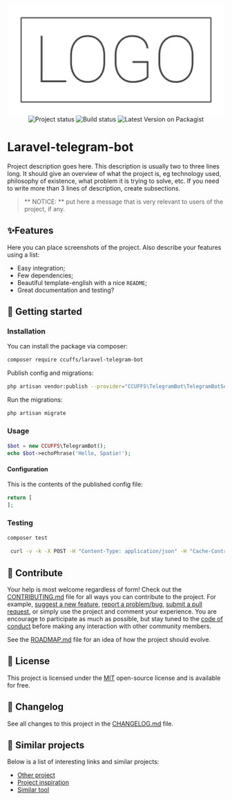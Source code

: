 <p align="center">
    <img width="800" src=".github/logo.png" title="Project logo"><br />
    <img src="https://img.shields.io/maintenance/yes/2021?style=for-the-badge" title="Project status">
    <img src="https://img.shields.io/github/workflow/status/ccuffs/template-english/ci.uffs.cc?label=Build&logo=github&logoColor=white&style=for-the-badge" title="Build status">
    <img src="https://img.shields.io/packagist/v/ccuffs/laravel-telegram-bot.svg?style=flat-square" title="Latest Version on Packagist">
</p>

# Laravel-telegram-bot

Project description goes here. This description is usually two to three lines long. It should give an overview of what the project is, eg technology used, philosophy of existence, what problem it is trying to solve, etc. If you need to write more than 3 lines of description, create subsections.

> ** NOTICE: ** put here a message that is very relevant to users of the project, if any.

## ✨Features

Here you can place screenshots of the project. Also describe your features using a list:

* Easy integration;
* Few dependencies;
* Beautiful template-english with a nice `README`;
* Great documentation and testing?

## 🚀 Getting started

### Installation

You can install the package via composer:

```bash
composer require ccuffs/laravel-telegram-bot
```

Publish config and migrations:

```bash
php artisan vendor:publish --provider="CCUFFS\TelegramBot\TelegramBotServiceProvider"
```

Run the migrations:

```bash
php artisan migrate
```

### Usage

```php
$bot = new CCUFFS\TelegramBot();
echo $bot->echoPhrase('Hello, Spatie!');
```

#### Configuration

This is the contents of the published config file:

```php
return [
];
```


### Testing

```bash
composer test
```

```bash
 curl -v -k -X POST -H "Content-Type: application/json" -H "Cache-Control: no-cache" --data @message-with-text.json "http://localhost.dev/ccuffs/bot/telegram"
```

## 🤝 Contribute

Your help is most welcome regardless of form! Check out the [CONTRIBUTING.md](CONTRIBUTING.md) file for all ways you can contribute to the project. For example, [suggest a new feature](https://github.com/ccuffs/template-english/issues/new?assignees=&labels=&template-english=feature_request.md&title=), [report a problem/bug](https://github.com/ccuffs/template-english/issues/new?assignees=&labels=bug&template-english=bug_report.md&title=), [submit a pull request](https://help.github.com/en/github/collaborating-with-issues-and-pull-requests/about-pull-requests), or simply use the project and comment your experience. You are encourage to participate as much as possible, but stay tuned to the [code of conduct](./CODE_OF_CONDUCT.md) before making any interaction with other community members.

See the [ROADMAP.md](ROADMAP.md) file for an idea of how the project should evolve.

## 🎫 License

This project is licensed under the [MIT](https://choosealicense.com/licenses/mit/) open-source license and is available for free.

## 🧬 Changelog

See all changes to this project in the [CHANGELOG.md](CHANGELOG.md) file.

## 🧪 Similar projects

Below is a list of interesting links and similar projects:

* [Other project](https://github.com/project)
* [Project inspiration](https://github.com/project)
* [Similar tool](https://github.com/project)
